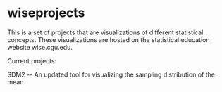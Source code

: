 # wiseprojects

This is a set of projects that are visualizations of different statistical concepts. These visualizations are hosted on the statistical education website wise.cgu.edu.

Current projects:

SDM2 -- An updated tool for visualizing the sampling distribution of the mean
